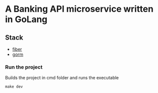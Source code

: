 # A Banking API microservice written in GoLang

## Stack

-   [fiber](https://github.com/gofiber/fiber)
-   [gorm](https://gorm.io/)

### Run the project

Builds the project in cmd folder and runs the executable

```
make dev
```

